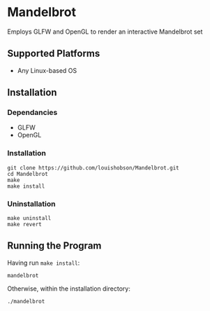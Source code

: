 # Mandelbrot #

Employs GLFW and OpenGL to render an interactive Mandelbrot set

## Supported Platforms ##

* Any Linux-based OS

## Installation ##

### Dependancies ###

* GLFW
* OpenGL

### Installation ###

```
git clone https://github.com/louishobson/Mandelbrot.git
cd Mandelbrot
make
make install
```

### Uninstallation ###

```
make uninstall
make revert
```

## Running the Program ##

Having run `make install`:

```
mandelbrot
```

Otherwise, within the installation directory:

```./mandelbrot```
